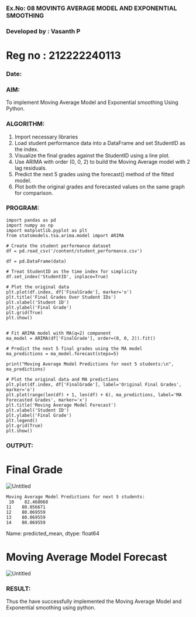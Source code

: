 ### Ex.No: 08     MOVINTG AVERAGE MODEL AND EXPONENTIAL SMOOTHING
### Developed by : Vasanth P
# Reg no : 212222240113
### Date: 


### AIM:
To implement Moving Average Model and Exponential smoothing Using Python.
### ALGORITHM:
1. Import necessary libraries
2.  Load student performance data into a DataFrame and set StudentID as the index.
3. Visualize the final grades against the StudentID using a line plot.
4.  Use ARIMA with order (0, 0, 2) to build the Moving Average model with 2 lag residuals.
5. Predict the next 5 grades using the forecast() method of the fitted model.
6. Plot both the original grades and forecasted values on the same graph for comparison.

### PROGRAM:
```
import pandas as pd
import numpy as np
import matplotlib.pyplot as plt
from statsmodels.tsa.arima.model import ARIMA

# Create the student performance dataset
df = pd.read_csv('/content/student_performance.csv')

df = pd.DataFrame(data)

# Treat StudentID as the time index for simplicity
df.set_index('StudentID', inplace=True)

# Plot the original data
plt.plot(df.index, df['FinalGrade'], marker='o')
plt.title('Final Grades Over Student IDs')
plt.xlabel('Student ID')
plt.ylabel('Final Grade')
plt.grid(True)
plt.show()


# Fit ARIMA model with MA(q=2) component
ma_model = ARIMA(df['FinalGrade'], order=(0, 0, 2)).fit()

# Predict the next 5 final grades using the MA model
ma_predictions = ma_model.forecast(steps=5)

print("Moving Average Model Predictions for next 5 students:\n", ma_predictions)

# Plot the original data and MA predictions
plt.plot(df.index, df['FinalGrade'], label='Original Final Grades', marker='o')
plt.plot(range(len(df) + 1, len(df) + 6), ma_predictions, label='MA Forecasted Grades', marker='x')
plt.title('Moving Average Model Forecast')
plt.xlabel('Student ID')
plt.ylabel('Final Grade')
plt.legend()
plt.grid(True)
plt.show()
```

### OUTPUT:

# Final Grade

![Untitled](https://github.com/user-attachments/assets/1a7d8270-1962-421e-bb02-24322642dadd)
```
Moving Average Model Predictions for next 5 students:
 10    82.468068
11    80.056671
12    80.069559
13    80.069559
14    80.069559
```
Name: predicted_mean, dtype: float64
# Moving Average Model Forecast
![Untitled](https://github.com/user-attachments/assets/90f949f1-6f0c-4867-b73f-f0ad8a701977)


### RESULT:
Thus the have successfully implemented the Moving Average Model and Exponential smoothing using python.
